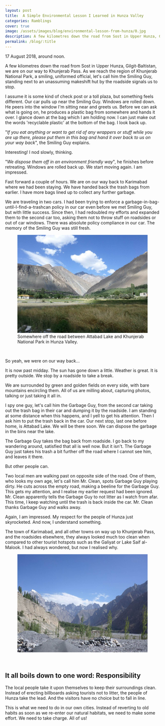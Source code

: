 ```yaml
---
layout: post
title:  A Simple Environmental Lesson I Learned in Hunza Valley
categories: Ramblings
cover: true
image: /assets/images/blog/environmental-lesson-from-hunza/0.jpg
description: A few kilometres down the road from Sost in Upper Hunza, Gilgit-Baltistan, we are on our way to Khunjerab Pass. As we reach the region of Khunjerab National Park, a smiling, uniformed official standing next to an unassuming makeshift hut by the roadside signals us to stop.
permalink: /blog/:title
---
```



<!-- wp:paragraph -->
<p>17 August 2018, around noon.</p>
<!-- /wp:paragraph -->

<!-- wp:paragraph -->
<p>A few kilometres down the road from Sost in Upper Hunza, Gilgit-Baltistan, we are on our way to Khunjerab Pass. As we reach the region of Khunjerab National Park, a smiling, uniformed official, let's call him the Smiling Guy, standing next to an unassuming makeshift hut by the roadside signals us to stop.</p>
<!-- /wp:paragraph -->

<!-- wp:paragraph -->
<p>I assume it is some kind of check post or a toll plaza, but something feels different. Our car pulls up near the Smiling Guy. Windows are rolled down. He peers into the window I'm sitting near and greets us. Before we can ask what is going on, he produces a plastic bag from somewhere and hands it over. I glance down at the bag which I am holding now. I can just make out the words 'recyclable plastic' at the bottom of the bag. I look back up.</p>
<!-- /wp:paragraph -->

<!-- wp:paragraph -->
<p>"<em>If you eat anything or want to get rid of any wrappers or stuff while you are up there, please put them in this bag and hand it over back to us on your way back</em>", the Smiling Guy explains.</p>
<!-- /wp:paragraph -->

<!-- wp:paragraph -->
<p>Interesting! I nod slowly, thinking.</p>
<!-- /wp:paragraph -->

<!-- wp:paragraph -->
<p>"<em>We dispose them off in an environment friendly way</em>", he finishes before retreating. Windows are rolled back up. We start moving again. I am impressed.</p>
<!-- /wp:paragraph -->

<!-- wp:paragraph -->
<p>Fast forward a couple of hours. We are on our way back to Karimabad where we had been staying. We have handed back the trash bags from earlier. I have more bags lined up to collect any further garbage.</p>
<!-- /wp:paragraph -->

<!-- wp:paragraph -->
<p>We are traveling in two cars. I had been trying to enforce a garbage-in-bag-until-I-find-a-trashcan policy in our car even before we met Smiling Guy, but with little success. Since then, I had redoubled my efforts and expanded them to the second car too, asking them not to throw stuff on roadsides or out of car windows. There was absolute policy compliance in our car. The memory of the Smiling Guy was still fresh.</p>
<!-- /wp:paragraph -->

<!-- wp:jetpack/layout-grid {"column1DesktopSpan":9,"column1TabletSpan":5,"column1MobileSpan":4,"column2DesktopSpan":3,"column2TabletSpan":3,"column2MobileSpan":4,"column3DesktopOffset":21,"column3TabletOffset":6,"column3MobileOffset":2,"className":"column1-desktop-grid__span-9 column1-desktop-grid__row-1 column2-desktop-grid__span-3 column2-desktop-grid__start-10 column2-desktop-grid__row-1 column1-tablet-grid__span-5 column1-tablet-grid__row-1 column2-tablet-grid__span-3 column2-tablet-grid__start-6 column2-tablet-grid__row-1 column1-mobile-grid__span-4 column1-mobile-grid__row-1 column2-mobile-grid__span-4 column2-mobile-grid__row-2"} -->
<div class="wp-block-jetpack-layout-grid alignfull column1-desktop-grid__span-9 column1-desktop-grid__row-1 column2-desktop-grid__span-3 column2-desktop-grid__start-10 column2-desktop-grid__row-1 column1-tablet-grid__span-5 column1-tablet-grid__row-1 column2-tablet-grid__span-3 column2-tablet-grid__start-6 column2-tablet-grid__row-1 column1-mobile-grid__span-4 column1-mobile-grid__row-1 column2-mobile-grid__span-4 column2-mobile-grid__row-2"><!-- wp:jetpack/layout-grid-column -->
<div class="wp-block-jetpack-layout-grid-column wp-block-jetpack-layout-grid__padding-none"><!-- wp:image {"id":306,"sizeSlug":"large"} -->
<figure class="wp-block-image size-large"><img src="/assets/images/blog/environmental-lesson-from-hunza/1.jpg" alt="" class="wp-image-306"/><figcaption>Somewhere off the road between Attabad Lake and Khunjerab National Park in Hunza Valley.</figcaption></figure>
<!-- /wp:image --></div>
<br>
<!-- /wp:jetpack/layout-grid-column -->

<!-- wp:jetpack/layout-grid-column -->
<div class="wp-block-jetpack-layout-grid-column wp-block-jetpack-layout-grid__padding-none"><!-- wp:paragraph -->
<p>So yeah, we were on our way back...</p>
<!-- /wp:paragraph -->

<!-- wp:paragraph -->
<p>It is now past midday. The sun has gone down a little. Weather is great. It is pretty outside. We stop by a roadside to take a break.</p>
<!-- /wp:paragraph --></div>
<!-- /wp:jetpack/layout-grid-column --></div>
<!-- /wp:jetpack/layout-grid -->

<!-- wp:paragraph -->
<p>We are surrounded by green and golden fields on every side, with bare mountains encircling them. All of us are milling about, capturing photos, talking or just taking it all in.</p>
<!-- /wp:paragraph -->

<!-- wp:paragraph -->
<p>I spy one guy, let's call him the Garbage Guy, from the second car taking out the trash bag in their car and dumping it by the roadside. I am standing at some distance when this happens, and I yell to get his attention. Then I ask him to put the trash back in the car. Our next stop, last one before home, is Attabad Lake. We will be there soon. We can dispose the garbage in the bins near the lake.</p>
<!-- /wp:paragraph -->

<!-- wp:paragraph -->
<p>The Garbage Guy takes the bag back from roadside. I go back to my wandering around, satisfied that all is well now. But it isn't. The Garbage Guy just takes his trash a bit further off the road where I cannot see him, and leaves it there.</p>
<!-- /wp:paragraph -->

<!-- wp:paragraph -->
<p>But other people can.</p>
<!-- /wp:paragraph -->

<!-- wp:paragraph -->
<p>Two local men are walking past on opposite side of the road. One of them, who looks my own age, let's call him Mr. Clean, spots Garbage Guy playing dirty. He cuts across the empty road, making a beeline for the Garbage Guy. This gets my attention, and I realise my earlier request had been ignored. Mr. Clean apparently tells the Garbage Guy to not litter as I watch from afar. This time, I keep watching until the trash is back inside the car. Mr. Clean thanks Garbage Guy and walks away.</p>
<!-- /wp:paragraph -->

<!-- wp:paragraph -->
<p>Again, I am impressed. My respect for the people of Hunza just skyrocketed. And now, I understand something.</p>
<!-- /wp:paragraph -->

<!-- wp:paragraph -->
<p>The town of Karimabad, and all other towns on way up to Khunjerab Pass, and the roadsides elsewhere, they always looked much too clean when compared to other tourist hotspots such as the Galiyat or Lake Saif al-Malook. I had always wondered, but now I realised why.</p>
<!-- /wp:paragraph -->

<!-- wp:jetpack/layout-grid {"column1DesktopSpan":10,"column1DesktopOffset":1,"column1TabletSpan":8,"column1MobileSpan":4,"column2DesktopOffset":5,"className":"column1-desktop-grid__span-10 column1-desktop-grid__start-2 column1-desktop-grid__row-1 column1-tablet-grid__span-8 column1-tablet-grid__row-1 column1-mobile-grid__span-4 column1-mobile-grid__row-1"} -->
<div class="wp-block-jetpack-layout-grid alignfull column1-desktop-grid__span-10 column1-desktop-grid__start-2 column1-desktop-grid__row-1 column1-tablet-grid__span-8 column1-tablet-grid__row-1 column1-mobile-grid__span-4 column1-mobile-grid__row-1"><!-- wp:jetpack/layout-grid-column -->
<div class="wp-block-jetpack-layout-grid-column wp-block-jetpack-layout-grid__padding-none"><!-- wp:image {"id":305,"sizeSlug":"large"} -->
<figure class="wp-block-image size-large"><a href="#"><img src="/assets/images/blog/environmental-lesson-from-hunza/2.jpg" alt="" class="wp-image-305"/></a></figure>
<!-- /wp:image -->
<br>

<!-- wp:heading {"textAlign":"center","className":"margin-top-half entry-title"} -->
<h2 class="callout">It all boils down to one word: Responsibility</h2>
<!-- /wp:heading --></div>
<!-- /wp:jetpack/layout-grid-column --></div>
<!-- /wp:jetpack/layout-grid -->

<!-- wp:paragraph -->
<p>The local people take it upon themselves to keep their surroundings clean. Instead of erecting billboards asking tourists not to litter, the people of Hunza take the lead. And the visitors have no choice but to fall in line.</p>
<!-- /wp:paragraph -->

<!-- wp:paragraph -->
<p>This is what we need to do in our own cities. Instead of reverting to old habits as soon as we re-enter our natural habitats, we need to make some effort. We need to take charge. All of us!</p>
<!-- /wp:paragraph -->
